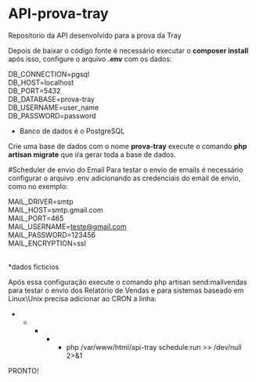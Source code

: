 # API-prova-tray
Repositorio da API desenvolvido para a prova da Tray

Depois de baixar o código fonte é necessário executar o <b>composer install</b> após isso, configure o arquivo <b>.env</b> com os dados:

DB_CONNECTION=pgsql<br>
DB_HOST=localhost<br>
DB_PORT=5432<br>
DB_DATABASE=prova-tray<br>
DB_USERNAME=user_name<br>
DB_PASSWORD=password<br>

* Banco de dados é o PostgreSQL

Crie uma base de dados com o nome <b>prova-tray</b>
execute o comando <b>php artisan migrate</b> que iŕa gerar toda a base de dados.

#Scheduler de envio do Email
Para testar o envio de emails é necessário configurar o arquivo .env adicionando as credenciais do email de envio, como no exemplo:

MAIL_DRIVER=smtp<br>
MAIL_HOST=smtp.gmail.com<br>
MAIL_PORT=465<br>
MAIL_USERNAME=teste@gmail.com<br>
MAIL_PASSWORD=123456<br>
MAIL_ENCRYPTION=ssl<br><br>

*dados ficticios

Após essa configuração execute o comando php artisan send:mailvendas para testar o envio dos Relatório de Vendas e para sistemas 
baseado em Linux\Unix precisa adicionar ao CRON a linha:
* * * * * php /var/www/html/api-tray schedule:run >> /dev/null 2>&1

PRONTO!
